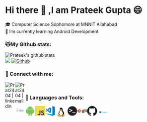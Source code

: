 [mail]: https://github.com/Prat2404
[linkedin]: https://www.linkedin.com/in/prat21/
# Hi there 👋 ,I am Prateek Gupta 😄
🎓 Computer Science Sophomore at MNNIT Allahabad
 <br>
🌱 I’m currently learning Android Development
<br>
### 🐱My Github stats:
![Prateek's github stats](https://github-readme-stats.vercel.app/api?username=Prat2404&show_icons=true&title_color=ffc857&icon_color=8ac926&text_color=daf7dc&bg_color=151515&hide=["stars"])
<br>
![](https://visitor-badge.laobi.icu/badge?page_id=Prat2404.Prat2404)
[![Github](https://img.shields.io/github/followers/Prat2404?label=Followers&logo=Github)](https://github.com/Prat2404)
### 💞️ Connect with me:
[<img align="left" alt="Prat2404 | linkedin" width="32px" src="https://cdn.jsdelivr.net/npm/simple-icons@v3/icons/linkedin.svg" />][linkedin]
[<img align="left" alt="Prat2404 | mail" width="32px" src="https://cdn.jsdelivr.net/npm/simple-icons@v3/icons/gmail.svg" />][mail] 
</br>
### 🧰 Languages and Tools:
<p>
<img align="left" alt="Java" width="32px" src="https://raw.githubusercontent.com/github/explore/80688e429a7d4ef2fca1e82350fe8e3517d3494d/topics/java/java.png"/>
 <img align="left" alt="Android" width="32px" src="https://raw.githubusercontent.com/github/explore/80688e429a7d4ef2fca1e82350fe8e3517d3494d/topics/android/android.png"/>
<img align="left" alt="JavaScript" width="32px" src="https://raw.githubusercontent.com/github/explore/80688e429a7d4ef2fca1e82350fe8e3517d3494d/topics/javascript/javascript.png" />
<img align="left" alt="Visual Studio Code" width="32px" src="https://raw.githubusercontent.com/github/explore/80688e429a7d4ef2fca1e82350fe8e3517d3494d/topics/visual-studio-code/visual-studio-code.png" />
<img align="left" alt="Linux" height="32" style="vertical-align:top; margin:4px" src="https://raw.githubusercontent.com/github/explore/80688e429a7d4ef2fca1e82350fe8e3517d3494d/topics/linux/linux.png">
<img align="left" alt="Terminal" width="32px" src="https://raw.githubusercontent.com/github/explore/80688e429a7d4ef2fca1e82350fe8e3517d3494d/topics/terminal/terminal.png" />
<img align="left" alt="Git" width="32px" src="https://raw.githubusercontent.com/github/explore/80688e429a7d4ef2fca1e82350fe8e3517d3494d/topics/git/git.png" />
<img align="left" alt="GitHub" width="32px" src="https://raw.githubusercontent.com/github/explore/78df643247d429f6cc873026c0622819ad797942/topics/github/github.png" />
<img align="left" alt="Windows" height="32" style="vertical-align:top; margin:4px" src="https://raw.githubusercontent.com/github/explore/80688e429a7d4ef2fca1e82350fe8e3517d3494d/topics/windows/windows.png">


